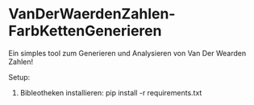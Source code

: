# VanDerWaerdenZahlen-FarbKettenGenerieren
Ein simples tool zum Generieren und Analysieren von Van Der Wearden Zahlen!

Setup:
1. Bibleotheken installieren:
  pip install -r requirements.txt

